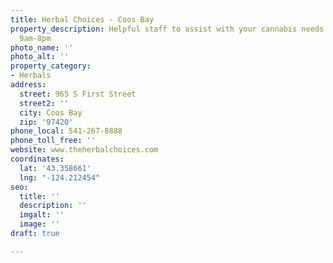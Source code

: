 ```yaml
---
title: Herbal Choices - Coos Bay
property_description: Helpful staff to assist with your cannabis needs. Open daily
  9am-8pm
photo_name: ''
photo_alt: ''
property_category:
- Herbals
address:
  street: 965 S First Street
  street2: ''
  city: Coos Bay
  zip: '97420'
phone_local: 541-267-8888
phone_toll_free: ''
website: www.theherbalchoices.com
coordinates:
  lat: '43.358661'
  lng: "-124.212454"
seo:
  title: ''
  description: ''
  imgalt: ''
  image: ''
draft: true

---
```

